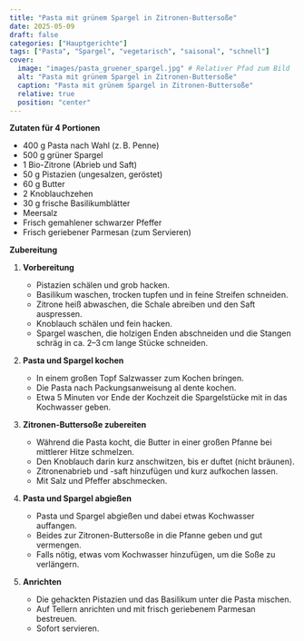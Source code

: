 ```yaml
---
title: "Pasta mit grünem Spargel in Zitronen-Buttersoße"
date: 2025-05-09
draft: false
categories: ["Hauptgerichte"]
tags: ["Pasta", "Spargel", "vegetarisch", "saisonal", "schnell"]
cover:
  image: "images/pasta_gruener_spargel.jpg" # Relativer Pfad zum Bild
  alt: "Pasta mit grünem Spargel in Zitronen-Buttersoße"
  caption: "Pasta mit grünem Spargel in Zitronen-Buttersoße"
  relative: true
  position: "center"
---
```


<div class="container2col">

  <div class="zutaten">

  **Zutaten für 4 Portionen**

  - 400 g Pasta nach Wahl (z. B. Penne)
  - 500 g grüner Spargel
  - 1 Bio-Zitrone (Abrieb und Saft)
  - 50 g Pistazien (ungesalzen, geröstet)
  - 60 g Butter
  - 2 Knoblauchzehen
  - 30 g frische Basilikumblätter
  - Meersalz
  - Frisch gemahlener schwarzer Pfeffer
  - Frisch geriebener Parmesan (zum Servieren)

  </div>

  <div class="zubereitung">

  **Zubereitung**

  1. **Vorbereitung**  
     - Pistazien schälen und grob hacken.  
     - Basilikum waschen, trocken tupfen und in feine Streifen schneiden.  
     - Zitrone heiß abwaschen, die Schale abreiben und den Saft auspressen.  
     - Knoblauch schälen und fein hacken.  
     - Spargel waschen, die holzigen Enden abschneiden und die Stangen schräg in ca. 2–3 cm lange Stücke schneiden.

  2. **Pasta und Spargel kochen**  
     - In einem großen Topf Salzwasser zum Kochen bringen.  
     - Die Pasta nach Packungsanweisung al dente kochen.  
     - Etwa 5 Minuten vor Ende der Kochzeit die Spargelstücke mit in das Kochwasser geben.

  3. **Zitronen-Buttersoße zubereiten**  
     - Während die Pasta kocht, die Butter in einer großen Pfanne bei mittlerer Hitze schmelzen.  
     - Den Knoblauch darin kurz anschwitzen, bis er duftet (nicht bräunen).  
     - Zitronenabrieb und -saft hinzufügen und kurz aufkochen lassen.  
     - Mit Salz und Pfeffer abschmecken.

  4. **Pasta und Spargel abgießen**  
     - Pasta und Spargel abgießen und dabei etwas Kochwasser auffangen.  
     - Beides zur Zitronen-Buttersoße in die Pfanne geben und gut vermengen.  
     - Falls nötig, etwas vom Kochwasser hinzufügen, um die Soße zu verlängern.

  5. **Anrichten**  
     - Die gehackten Pistazien und das Basilikum unter die Pasta mischen.  
     - Auf Tellern anrichten und mit frisch geriebenem Parmesan bestreuen.  
     - Sofort servieren.

  </div>

</div>

